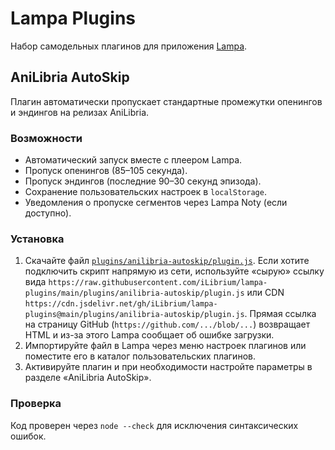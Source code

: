 # Lampa Plugins

Набор самодельных плагинов для приложения [Lampa](https://lampatv.github.io/).

## AniLibria AutoSkip

Плагин автоматически пропускает стандартные промежутки опенингов и эндингов на релизах AniLibria.

### Возможности

- Автоматический запуск вместе с плеером Lampa.
- Пропуск опенингов (85–105 секунда).
- Пропуск эндингов (последние 90–30 секунд эпизода).
- Сохранение пользовательских настроек в `localStorage`.
- Уведомления о пропуске сегментов через Lampa Noty (если доступно).

### Установка

1. Скачайте файл [`plugins/anilibria-autoskip/plugin.js`](plugins/anilibria-autoskip/plugin.js).
   Если хотите подключить скрипт напрямую из сети, используйте «сырую» ссылку вида `https://raw.githubusercontent.com/iLibrium/lampa-plugins/main/plugins/anilibria-autoskip/plugin.js` или CDN `https://cdn.jsdelivr.net/gh/iLibrium/lampa-plugins@main/plugins/anilibria-autoskip/plugin.js`. Прямая ссылка на страницу GitHub (`https://github.com/.../blob/...`) возвращает HTML и из-за этого Lampa сообщает об ошибке загрузки.
2. Импортируйте файл в Lampa через меню настроек плагинов или поместите его в каталог пользовательских плагинов.
3. Активируйте плагин и при необходимости настройте параметры в разделе «AniLibria AutoSkip».

### Проверка

Код проверен через `node --check` для исключения синтаксических ошибок.
